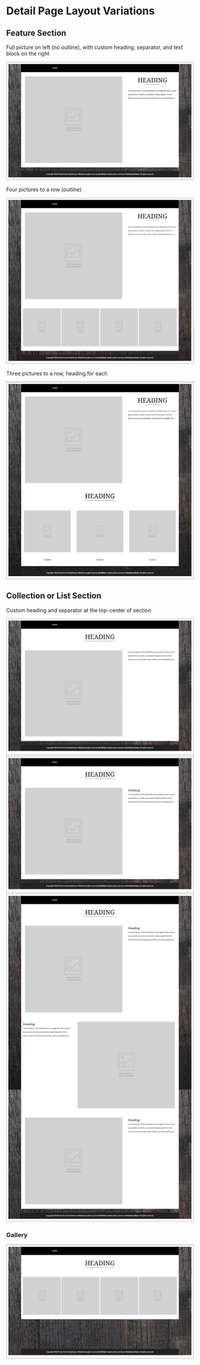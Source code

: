 # Detail Page Layout Variations

## Feature Section

Full picture on left (no outline), with custom heading, separator, and text block on the right

![](images/detail-page-layout-variations/detail-page-feature.jpg)

Four pictures to a row (outline)

![](images/detail-page-layout-variations/detail-page-feature-with-gallery.jpg)

Three pictures to a row, heading for each

![](images/detail-page-layout-variations/detail-page-feature-with-feature-gallery.jpg)

## Collection or List Section

Custom heading and separator at the top-center of section

![](images/detail-page-layout-variations/detail-page-center-heading-feature.jpg)
![](images/detail-page-layout-variations/detail-page-center-heading-feature-with-heading.jpg)
![](images/detail-page-layout-variations/detail-page-center-heading-features-with-headings.jpg)

### Gallery

![](images/detail-page-layout-variations/detail-page-center-heading-gallery.jpg)



